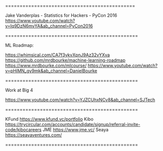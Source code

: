 
=============================================

Jake Vanderplas - Statistics for Hackers - PyCon 2016
https://www.youtube.com/watch?v=Iq9DzN6mvYA&ab_channel=PyCon2016

==============================================

ML Roadmap:

https://whimsical.com/CA7f3ykvXpnJ9Az32vYXva
https://github.com/mrdbourke/machine-learning-roadmap
https://www.mrdbourke.com/mlcourse/
https://www.youtube.com/watch?v=pHiMN_gy9mk&ab_channel=DanielBourke

==============================================

Work at Big 4

https://www.youtube.com/watch?v=YJZCUhxNCv8&ab_channel=SJTech

==============================================

KFund	https://www.kfund.vc/portfolio
Kibo	https://trycircular.com/accounts/candidate/signup/referral-invite-code/kibocareers
JME	https://www.jme.vc/
Seaya	https://seayaventures.com/

==============================================
